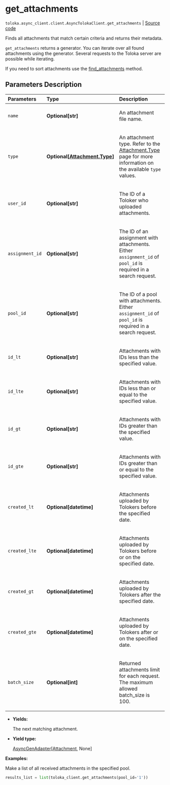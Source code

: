 # get_attachments
`toloka.async_client.client.AsyncTolokaClient.get_attachments` | [Source code](https://github.com/Toloka/toloka-kit/blob/v1.2.0.post1/src/client/__init__.py#L0)

Finds all attachments that match certain criteria and returns their metadata.


`get_attachments` returns a generator. You can iterate over all found attachments using the generator. Several requests to the Toloka server are possible while iterating.

If you need to sort attachments use the [find_attachments](toloka.client.TolokaClient.find_attachments.md) method.

## Parameters Description

| Parameters | Type | Description |
| :----------| :----| :-----------|
`name`|**Optional\[str\]**|<p>An attachment file name.</p>
`type`|**Optional\[[Attachment.Type](toloka.client.attachment.Attachment.Type.md)\]**|<p>An attachment type. Refer to the [Attachment.Type](toloka.client.attachment.Attachment.Type.md) page for more information on the available `type` values.</p>
`user_id`|**Optional\[str\]**|<p>The ID of a Toloker who uploaded attachments.</p>
`assignment_id`|**Optional\[str\]**|<p>The ID of an assignment with attachments. Either `assignment_id` of `pool_id` is required in a search request.</p>
`pool_id`|**Optional\[str\]**|<p>The ID of a pool with attachments. Either `assignment_id` of `pool_id` is required in a search request.</p>
`id_lt`|**Optional\[str\]**|<p>Attachments with IDs less than the specified value.</p>
`id_lte`|**Optional\[str\]**|<p>Attachments with IDs less than or equal to the specified value.</p>
`id_gt`|**Optional\[str\]**|<p>Attachments with IDs greater than the specified value.</p>
`id_gte`|**Optional\[str\]**|<p>Attachments with IDs greater than or equal to the specified value.</p>
`created_lt`|**Optional\[datetime\]**|<p>Attachments uploaded by Tolokers before the specified date.</p>
`created_lte`|**Optional\[datetime\]**|<p>Attachments uploaded by Tolokers before or on the specified date.</p>
`created_gt`|**Optional\[datetime\]**|<p>Attachments uploaded by Tolokers after the specified date.</p>
`created_gte`|**Optional\[datetime\]**|<p>Attachments uploaded by Tolokers after or on the specified date.</p>
`batch_size`|**Optional\[int\]**|<p>Returned attachments limit for each request. The maximum allowed batch_size is 100.</p>

* **Yields:**

  The next matching attachment.

* **Yield type:**

  [AsyncGenAdapter](toloka.util.async_utils.AsyncGenAdapter.md)\[[Attachment](toloka.client.attachment.Attachment.md), None\]

**Examples:**

Make a list of all received attachments in the specified pool.

```python
results_list = list(toloka_client.get_attachments(pool_id='1'))
```
